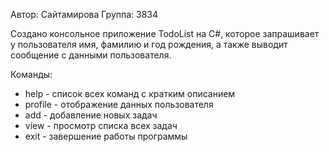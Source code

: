Автор: Сайтамирова
Группа: 3834

Создано консольное приложение TodoList на C#, которое запрашивает у пользователя имя, фамилию и год рождения, а также выводит сообщение с данными пользователя.

Команды:
- help - список всех команд с кратким описанием
- profile - отображение данных пользователя
- add - добавление новых задач
- view - просмотр списка всех задач
- exit - завершение работы программы